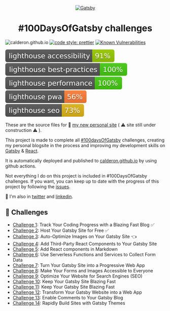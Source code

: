 <p align="center">
  <a href="https://www.gatsbyjs.org">
    <img alt="Gatsby" src="https://www.gatsbyjs.org/monogram.svg" width="60" />
  </a>
</p>

<h1 align="center">
  #100DaysOfGatsby challenges
</h1>

![calderon.github.io](https://github.com/calderon/blog/workflows/calderon.github.io/badge.svg)
[![code style: prettier](https://img.shields.io/badge/code_style-prettier-ff69b4.svg?style=flat-square)](https://github.com/prettier/prettier)
[![Known Vulnerabilities](https://snyk.io/test/github/calderon/blog/badge.svg)](https://snyk.io/test/github/calderon/blog)

[![Lighthouse Accessibility Badge](https://github.com/calderon/blog/blob/master/static/lighthouseBadges/lighthouse_accessibility.svg)](https://calderon.github.io)
[![Lighthouse Best Practices Badge](https://github.com/calderon/blog/blob/master/static/lighthouseBadges/lighthouse_best-practices.svg)](https://calderon.github.io)
[![Lighthouse Performance Badge](https://github.com/calderon/blog/blob/master/static/lighthouseBadges/lighthouse_performance.svg)](https://calderon.github.io)
[![Lighthouse PWA Badge](https://github.com/calderon/blog/blob/master/static/lighthouseBadges/lighthouse_pwa.svg)](https://calderon.github.io)
[![Lighthouse SEO Badge](https://github.com/calderon/blog/blob/master/static/lighthouseBadges/lighthouse_seo.svg)](https://calderon.github.io)


These are the source files for 💫 [my new personal site](https://calderon.github.io/) ( ⚠️ site still under construction ⚠️ ).

This project is made to complete all [#100daysOfGatsby](https://www.gatsbyjs.org/blog/100days) challenges, creating my personal blogsite in the process and improving my development skills on [Gatsby](https://www.gatsbyjs.org) & [React](reactjs.org/).

It is automatically deployed and published to [calderon.github.io](https://calderon.github.io/) by using github actions.

Not everything I do on this project is included in #100DaysOfGatsby challenges. If you want, you can keep up to date with the progress of this project by following the [issues](https://github.com/calderon/blog/issues).

🧐 I'm also in [twitter](https://twitter.com/calderon) and [linkedin](https://www.linkedin.com/in/danielcalderon/).

## 🚀 Challenges

* [Challenge 1](https://www.gatsbyjs.org/blog/100days/start-blog/): Track Your Coding Progress with a Blazing Fast Blog  ✅
* [Challenge 2](https://www.gatsbyjs.org/blog/100days/free-hosting/): Host Your Gatsby Site for Free  ✅
* [Challenge 3](https://www.gatsbyjs.org/blog/100days/gatsby-image/): Auto-Optimize Images on Your Gatsby Site 👈
* [Challenge 4](https://www.gatsbyjs.org/blog/100days/react-component/): Add Third-Party React Components to Your Gatsby Site
* [Challenge 5](https://www.gatsbyjs.org/blog/100days/mdx/): Add React components in Markdown
* [Challenge 6](https://www.gatsbyjs.org/blog/100days/serverless/): Use Serverless Functions and Services to Collect Form Data
* [Challenge 7](https://www.gatsbyjs.org/blog/100days/pwa/): Turn Your Gatsby Site into a Progressive Web App
* [Challenge 8](https://www.gatsbyjs.org/blog/100days/accessibility/): Make Your Forms and Images Accessible to Everyone
* [Challenge 9](https://www.gatsbyjs.org/blog/100days/seo/): Optimize Your Website for Search Engines (SEO)
* [Challenge 10](https://www.gatsbyjs.org/blog/100days/performance/): Keep Your Gatsby Site Blazing Fast
* [Challenge 11](https://www.gatsbyjs.org/blog/100days/performance/): Keep Your Gatsby Site Blazing Fast
* [Challenge 12](https://www.gatsbyjs.org/blog/100days/apps/): Transform Your Gatsby Website into a Web App
* [Challenge 13](https://www.gatsbyjs.org/blog/100days/comments/): Enable Comments to Your Gatsby Blog
* [Challenge 14](https://www.gatsbyjs.org/blog/100days/use-themes/): Rapidly Build Sites with Gatsby Themes
